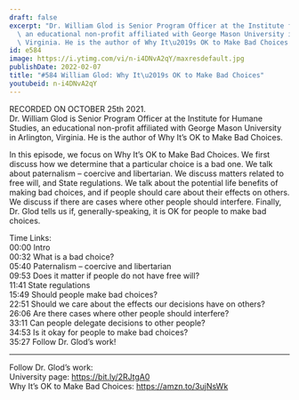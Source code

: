 ```yaml
---
draft: false
excerpt: "Dr. William Glod is Senior Program Officer at the Institute for Humane Studies,\
  \ an educational non-profit affiliated with George Mason University in Arlington,\
  \ Virginia. He is the author of Why It\u2019s OK to Make Bad Choices."
id: e584
image: https://i.ytimg.com/vi/n-i4DNvA2qY/maxresdefault.jpg
publishDate: 2022-02-07
title: "#584 William Glod: Why It\u2019s OK to Make Bad Choices"
youtubeid: n-i4DNvA2qY
---
```

RECORDED ON OCTOBER 25th 2021.  
Dr. William Glod is Senior Program Officer at the Institute for Humane Studies, an educational non-profit affiliated with George Mason University in Arlington, Virginia. He is the author of Why It’s OK to Make Bad Choices.

In this episode, we focus on Why It’s OK to Make Bad Choices. We first discuss how we determine that a particular choice is a bad one. We talk about paternalism – coercive and libertarian. We discuss matters related to free will, and State regulations. We talk about the potential life benefits of making bad choices, and if people should care about their effects on others. We discuss if there are cases where other people should interfere. Finally, Dr. Glod tells us if, generally-speaking, it is OK for people to make bad choices.

Time Links:  
00:00 Intro  
00:32  What is a bad choice?  
05:40  Paternalism – coercive and libertarian  
09:53  Does it matter if people do not have free will?  
11:41  State regulations  
15:49  Should people make bad choices?  
22:51  Should we care about the effects our decisions have on others?  
26:06  Are there cases where other people should interfere?  
33:11  Can people delegate decisions to other people?  
34:53  Is it okay for people to make bad choices?  
35:27  Follow Dr. Glod’s work!

---

Follow Dr. Glod’s work:  
University page: https://bit.ly/2RJtgA0  
Why It’s OK to Make Bad Choices: https://amzn.to/3ujNsWk
